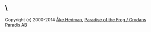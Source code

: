 



















\\ 
----
Copyright (c) 2000-2014 [Åke Hedman](mailto/akhe@grodansparadis.com), [Paradise of the Frog / Grodans Paradis AB](http://www.grodansparadis.com)
